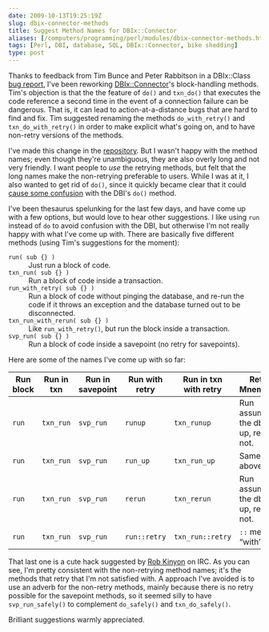 ```yaml
--- 
date: 2009-10-13T19:25:19Z
slug: dbix-connector-methods
title: Suggest Method Names for DBIx::Connector
aliases: [/computers/programming/perl/modules/dbix-connector-methods.html]
tags: [Perl, DBI, database, SQL, DBIx::Connector, bike shedding]
type: post
---
```


<p>Thanks to feedback from Tim Bunce and Peter Rabbitson in a DBIx::Class <a href="https://rt.cpan.org/Ticket/Display.html?id=47005" title="RT #47005: txn_do should provide a way to disable retry">bug report</a>, I've been reworking <a href="http://search.cpan.org/perldoc?DBIx::Connector" title="DBIx::Connector on CPAN">DBIx::Connector</a>'s block-handling methods. Tim's objection is that the the feature of <code>do()</code> and <code>txn_do()</code> that executes the code reference a second time in the event of a connection failure can be dangerous. That is, it can lead to action-at-a-distance bugs that are hard to find and fix. Tim suggested renaming the methods <code>do_with_retry()</code> and <code>txn_do_with_retry()</code> in order to make explicit what's going on, and to have non-retry versions of the methods.</p>

<p>I've made this change in the <a href="http://github.com/theory/dbix-connector/" title="DBIx::Connector on GitHub">repository</a>. But I wasn't happy with the method names; even though they're unambiguous, they are also overly long and not very friendly. I want people to <em>use</em> the retrying methods, but felt that the long names make the non-retrying preferable to users. While I was at it, I also wanted to get rid of <code>do()</code>, since it quickly became clear that it could <a href="http://github.com/theory/dbix-connector/issues#issue/3" title="Issue #3: API is somewhat confusing">cause some confusion</a> with the DBI's <code>do()</code> method.</p>

<p>I've been thesaurus spelunking for the last few days, and have come up with a few options, but would love to hear other suggestions. I like using <code>run</code> instead of <code>do</code> to avoid confusion with the DBI, but otherwise I'm not really happy with what I've come up with. There are basically five different methods (using Tim's suggestions for the moment):</p>

<dl>
  <dt><code>run( sub {} )</code></dt>
  <dd>Just run a block of code.</dd>
  <dt><code>txn_run( sub {} )</code></dt>
  <dd>Run a block of code inside a transaction.</dd>
  <dt><code>run_with_retry( sub {} )</code></dt>
  <dd>Run a block of code without pinging the database, and re-run the code if it throws an exception and the database turned out to be disconnected.</dd>
  <dt><code>txn_run_with_rerun( sub {} )</code></dt>
  <dd>Like <code>run_with_retry()</code>, but run the block inside a transaction.</dd>
  <dt><code>svp_run( sub {} )</code></dt>
  <dd>Run a block of code inside a savepoint (no retry for savepoints).</dd>
</dl>

<p>Here are some of the names I've come up with so far:</p>

<table>
  <thead><tr>
    <th>Run block</th>
    <th>Run in txn</th>
    <th>Run in savepoint</th>
    <th>Run with retry</th>
    <th>Run in txn with retry</th>
    <th>Retry Mnemonic</th>
  </tr></thead>
  <tr>
    <td><code>run</code></td>
    <td><code>txn_run</code></td>
    <td><code>svp_run</code></td>
    <td><code>runup</code></td>
    <td><code>txn_runup</code></td>
    <td>Run assuming the db is up, retry if not.</td>
  </tr>
  <tr>
    <td><code>run</code></td>
    <td><code>txn_run</code></td>
    <td><code>svp_run</code></td>
    <td><code>run_up</code></td>
    <td><code>txn_run_up</code></td>
    <td>Same as above.</td>
  </tr>
  <tr>
    <td><code>run</code></td>
    <td><code>txn_run</code></td>
    <td><code>svp_run</code></td>
    <td><code>rerun</code></td>
    <td><code>txn_rerun</code></td>
    <td>Run assuming the db is up, rerun if not.</td>
  </tr>
  <tr>
    <td><code>run</code></td>
    <td><code>txn_run</code></td>
    <td><code>svp_run</code></td>
    <td><code>run::retry</code></td>
    <td><code>txn_run::retry</code></td>
    <td><code>::</code> means “with”</td>
  </tr>
</table>

<p>That last one is a cute hack suggested
by <a href="http://search.cpan.org/~rkinyon/" title="Rob Kinyon's CPAN
distributions">Rob Kinyon</a> on IRC. As you can see, I'm pretty consistent
with the non-retrying method names; it's the methods that retry that I'm not
satisfied with. A approach I've avoided is to use an adverb for the non-retry
methods, mainly because there is no retry possible for the savepoint methods,
so it seemed silly to have <code>svp_run_safely()</code> to
complement <code>do_safely()</code> and <code>txn_do_safely()</code>.</p>

<p>Brilliant suggestions warmly appreciated.</p>
